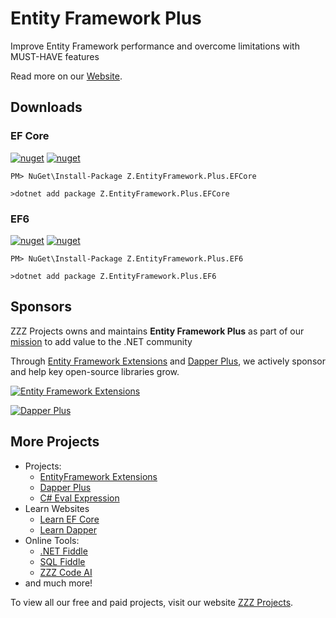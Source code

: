 # Entity Framework Plus
Improve Entity Framework performance and overcome limitations with MUST-HAVE features

Read more on our [Website](https://entityframework-plus.net/).

## Downloads

### EF Core

[![nuget](https://img.shields.io/nuget/v/Z.EntityFramework.Plus.EFCore?logo=nuget&style=flat-square)](https://www.nuget.org/packages/Z.EntityFramework.Plus.EFCore)
[![nuget](https://img.shields.io/nuget/dt/Z.EntityFramework.Plus.EFCore?logo=nuget&style=flat-square)](https://www.nuget.org/packages/Z.EntityFramework.Plus.EFCore)

```
PM> NuGet\Install-Package Z.EntityFramework.Plus.EFCore
```

```
>dotnet add package Z.EntityFramework.Plus.EFCore
```

### EF6

[![nuget](https://img.shields.io/nuget/v/Z.EntityFramework.Plus.EF6?logo=nuget&style=flat-square)](https://www.nuget.org/packages/Z.EntityFramework.Plus.EF6)
[![nuget](https://img.shields.io/nuget/dt/Z.EntityFramework.Plus.EF6?logo=nuget&style=flat-square)](https://www.nuget.org/packages/Z.EntityFramework.Plus.EF6)

```
PM> NuGet\Install-Package Z.EntityFramework.Plus.EF6
```

```
>dotnet add package Z.EntityFramework.Plus.EF6
```

## Sponsors

ZZZ Projects owns and maintains **Entity Framework Plus** as part of our [mission](https://zzzprojects.com/mission) to add value to the .NET community

Through [Entity Framework Extensions](https://entityframework-extensions.net/?utm_source=zzzprojects&utm_medium=entityframeworkplus) and [Dapper Plus](https://dapper-plus.net/?utm_source=zzzprojects&utm_medium=entityframeworkplus), we actively sponsor and help key open-source libraries grow.

[![Entity Framework Extensions](https://raw.githubusercontent.com/zzzprojects/EntityFramework-Plus/master/entity-framework-extensions-sponsor.png)](https://entityframework-extensions.net/bulk-insert?utm_source=zzzprojects&utm_medium=entityframeworkplus)

[![Dapper Plus](https://raw.githubusercontent.com/zzzprojects/EntityFramework-Plus/master/dapper-plus-sponsor.png)](https://dapper-plus.net/bulk-insert?utm_source=zzzprojects&utm_medium=entityframeworkplus)

## More Projects

- Projects:
   - [EntityFramework Extensions](https://entityframework-extensions.net/)
   - [Dapper Plus](https://dapper-plus.net/)
   - [C# Eval Expression](https://eval-expression.net/)
- Learn Websites
   - [Learn EF Core](https://www.learnentityframeworkcore.com/)
   - [Learn Dapper](https://www.learndapper.com/)
- Online Tools:
   - [.NET Fiddle](https://dotnetfiddle.net/)
   - [SQL Fiddle](https://sqlfiddle.com/)
   - [ZZZ Code AI](https://zzzcode.ai/)
- and much more!

To view all our free and paid projects, visit our website [ZZZ Projects](https://zzzprojects.com/).
